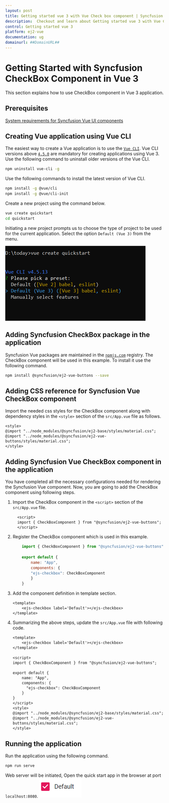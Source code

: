 ```yaml
---
layout: post
title: Getting started vue 3 with Vue Check box component | Syncfusion
description:  Checkout and learn about Getting started vue 3 with Vue Check box component of Syncfusion Essential JS 2 and more details.
control: Getting started vue 3 
platform: ej2-vue
documentation: ug
domainurl: ##DomainURL##
---
```


# Getting Started with Syncfusion CheckBox Component in Vue 3

This section explains how to use CheckBox component in Vue 3 application.

## Prerequisites

[System requirements for Syncfusion Vue UI components](https://ej2.syncfusion.com/vue/documentation/system-requirements/)

## Creating Vue application using Vue CLI

The easiest way to create a Vue application is to use the [`Vue CLI`](https://github.com/vuejs/vue-cli). Vue CLI versions above [`4.5.0`](https://v3.vuejs.org/guide/migration/introduction.html#vue-cli) are mandatory for creating applications using Vue 3. Use the following command to uninstall older versions of the Vue CLI.

```bash
npm uninstall vue-cli -g
```

Use the following commands to install the latest version of Vue CLI.

```bash
npm install -g @vue/cli
npm install -g @vue/cli-init
```

Create a new project using the command below.

```bash
vue create quickstart
cd quickstart
```

Initiating a new project prompts us to choose the type of project to be used for the current application. Select the option `Default (Vue 3)` from the menu.

![Reference](./images/vue3-terminal.png)

## Adding Syncfusion CheckBox package in the application

Syncfusion Vue packages are maintained in the [`npmjs.com`](https://www.npmjs.com/~syncfusionorg) registry. The CheckBox component will be used in this example. To install it use the following command.

```bash
npm install @syncfusion/ej2-vue-buttons --save
```

## Adding CSS reference for Syncfusion Vue CheckBox component

Import the needed css styles for the CheckBox component along with dependency styles in the `<style>` section of the `src/App.vue` file as follows.

```
<style>
@import "../node_modules/@syncfusion/ej2-base/styles/material.css";
@import "../node_modules/@syncfusion/ej2-vue-buttons/styles/material.css";
</style>
```

## Adding Syncfusion Vue CheckBox component in the application

You have completed all the necessary configurations needed  for rendering the Syncfusion Vue component. Now, you are going to add the CheckBox component using following steps.

1. Import the CheckBox component in the `<script>` section of the `src/App.vue` file.

    ```
      <script>
      import { CheckBoxComponent } from "@syncfusion/ej2-vue-buttons";
      </script>
    ```

2. Register the CheckBox component which is used in this example.

    ```js
        import { CheckBoxComponent } from "@syncfusion/ej2-vue-buttons";

        export default {
            name: "App",
            components: {
            "ejs-checkbox": CheckBoxComponent
            }
        }
    ```

3. Add the component definition in template section.

    ```
    <template>
        <ejs-checkbox label='Default'></ejs-checkbox>
    </template>

    ```

4. Summarizing the above steps, update the `src/App.vue` file with following code.

    ```
    <template>
        <ejs-checkbox label='Default'></ejs-checkbox>
    </template>

    <script>
    import { CheckBoxComponent } from "@syncfusion/ej2-vue-buttons";

    export default {
        name: "App",
        components: {
          "ejs-checkbox": CheckBoxComponent
        }
    }
    </script>
    <style>
    @import "../node_modules/@syncfusion/ej2-base/styles/material.css";
    @import "../node_modules/@syncfusion/ej2-vue-buttons/styles/material.css";
    </style>
    ```

## Running the application

Run the application using the following command.

```bash
npm run serve
```

Web server will be initiated, Open the quick start app in the browser at port `localhost:8080`. ![Output](./images/vue3-checkbox.PNG)